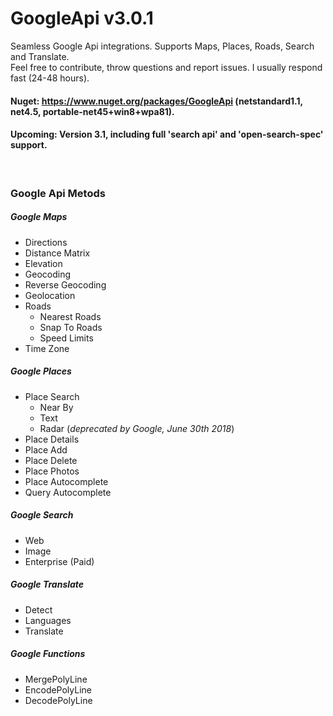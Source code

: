# GoogleApi v3.0.1
Seamless Google Api integrations. Supports Maps, Places, Roads, Search and Translate.<br />
Feel free to contribute, throw questions and report issues. I usually respond fast (24-48 hours).<br />
#### Nuget: https://www.nuget.org/packages/GoogleApi (netstandard1.1, net4.5, portable-net45+win8+wpa81).
#### Upcoming: Version 3.1, including full 'search api' and 'open-search-spec' support.
<br />

### Google Api Metods
##### Google Maps
  * Directions
  * Distance Matrix
  * Elevation
  * Geocoding
  * Reverse Geocoding
  * Geolocation
  * Roads
    * Nearest Roads
    * Snap To Roads
    * Speed Limits
  * Time Zone

##### Google Places
  * Place Search
    * Near By
    * Text
    * Radar (*deprecated by Google, June 30th 2018*)
  * Place Details
  * Place Add
  * Place Delete
  * Place Photos
  * Place Autocomplete
  * Query Autocomplete

##### Google Search
  * Web
  * Image
  * Enterprise (Paid)

##### Google Translate
  * Detect
  * Languages
  * Translate

##### Google Functions
  * MergePolyLine
  * EncodePolyLine
  * DecodePolyLine
